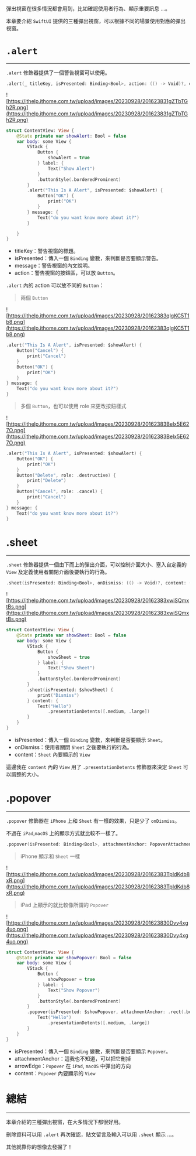 彈出視窗在很多情況都會用到，比如確認使用者行為、顯示重要訊息 ...。

本章要介紹 `SwiftUI` 提供的三種彈出視窗，可以根據不同的場景使用對應的彈出視窗。

# `.alert`
---
`.alert` 修飾器提供了一個警告視窗可以使用。
```swift
.alert(_ titleKey, isPresented: Binding<Bool>, action: (() -> Void)?, content: () -> View)
```

![https://ithelp.ithome.com.tw/upload/images/20230928/201623831gZTbTGh2R.png](https://ithelp.ithome.com.tw/upload/images/20230928/201623831gZTbTGh2R.png)

```swift
struct ContentView: View {
    @State private var showAlert: Bool = false
    var body: some View {
        VStack {
            Button {
                showAlert = true
            } label: {
                Text("Show Alert")
            }
            .buttonStyle(.borderedProminent)
        }
        .alert("This Is A Alert", isPresented: $showAlert) {
            Button("OK") {
                print("OK")
            }
        } message: {
            Text("do you want know more about it?")
        }

    }
}
```
- titleKey：警告視窗的標題。
- isPresented：傳入一個 `Binding` 變數，來判斷是否要顯示警告。
- message：警告視窗的內文說明。
- action：警告視窗的按鈕區，可以放 `Button`。

`.alert` 內的 action 可以放不同的 `Button`：

> 兩個 `Button`

![https://ithelp.ithome.com.tw/upload/images/20230928/20162383qlgKC5T1b8.png](https://ithelp.ithome.com.tw/upload/images/20230928/20162383qlgKC5T1b8.png)

```swift
.alert("This Is A Alert", isPresented: $showAlert) {
    Button("Cancel") {
        print("Cancel")
    }
    Button("OK") {
        print("OK")
    }
} message: {
    Text("do you want know more about it?")
}
```

> 多個 `Button`，也可以使用 role 來更改按鈕樣式

![https://ithelp.ithome.com.tw/upload/images/20230928/20162383Belx5E627O.png](https://ithelp.ithome.com.tw/upload/images/20230928/20162383Belx5E627O.png)

```swift
.alert("This Is A Alert", isPresented: $showAlert) {
    Button("OK") {
        print("OK")
    }
    Button("Delete", role: .destructive) {
        print("Delete")
    }
    Button("Cancel", role: .cancel) {
        print("Cancel")
    }
} message: {
    Text("do you want know more about it?")
}
```

# .sheet
---
`.sheet` 修飾器提供一個由下而上的彈出介面，可以控制介面大小、塞入自定義的 `View` 及定義使用者關閉介面後要執行的行為。
```swift
.sheet(isPresented: Binding<Bool>, onDismiss: (() -> Void)?, content: () -> View)
```

![https://ithelp.ithome.com.tw/upload/images/20230928/20162383xwiSQmxtBs.png](https://ithelp.ithome.com.tw/upload/images/20230928/20162383xwiSQmxtBs.png)

```swift
struct ContentView: View {
    @State private var showSheet: Bool = false
    var body: some View {
        VStack {
            Button {
                showSheet = true
            } label: {
                Text("Show Sheet")
            }
            .buttonStyle(.borderedProminent)
        }
        .sheet(isPresented: $showSheet) {
            print("Dismiss")
        } content: {
            Text("Hello")
                .presentationDetents([.medium, .large])
        }
    }
}
```

- isPresented：傳入一個 `Binding` 變數，來判斷是否要顯示 `Sheet`。
- onDismiss：使用者關閉 `Sheet` 之後要執行的行為。
- content：`Sheet` 內要顯示的 `View`

這邊我在 `content` 內的 `View` 用了 `.presentationDetents` 修飾器來決定 `Sheet` 可以調整的大小。

# .popover
---

`.popover` 修飾器在 `iPhone` 上和 `Sheet` 有一樣的效果，只是少了 `onDismiss`。

不過在 `iPad`,`macOS` 上的顯示方式就比較不一樣了。
```swift
.popover(isPresented: Binding<Bool>, attachmentAnchor: PopoverAttachmentAnchor, arrowEdge: Edge, content: () -> View)
```

> iPhone 顯示和 `Sheet` 一樣

![https://ithelp.ithome.com.tw/upload/images/20230928/20162383TpIdKdb8xR.png](https://ithelp.ithome.com.tw/upload/images/20230928/20162383TpIdKdb8xR.png)

> iPad 上顯示的就比較像所謂的 `Popover`

![https://ithelp.ithome.com.tw/upload/images/20230928/201623830Dvy4xg4uo.png](https://ithelp.ithome.com.tw/upload/images/20230928/201623830Dvy4xg4uo.png)

```swift
struct ContentView: View {
    @State private var showPopover: Bool = false
    var body: some View {
        VStack {
            Button {
                showPopover = true
            } label: {
                Text("Show Popover")
            }
            .buttonStyle(.borderedProminent)
        }
        .popover(isPresented: $showPopover, attachmentAnchor: .rect(.bounds), arrowEdge: .leading) {
            Text("Hello")
                .presentationDetents([.medium, .large])
        }
    }
}
```

- isPresented：傳入一個 `Binding` 變數，來判斷是否要顯示 `Popover`。
- attachmentAnchor：這我也不知道，可以把它刪掉
- arrowEdge：`Popover` 在 `iPad`, `macOS` 中彈出的方向
- content：`Popover` 內要顯示的 `View`

# 總結
---

本章介紹的三種彈出視窗，在大多情況下都很好用。

刪除資料可以用 `.alert` 再次確認，貼文留言及輸入可以用 `.sheet` 顯示 ...。

其他就靠你的想像去發掘了！
